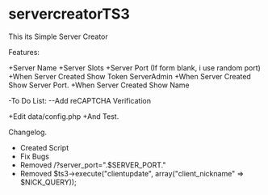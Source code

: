 # servercreatorTS3
This its Simple Server Creator

Features:

+Server Name
+Server Slots
+Server Port (If form blank, i use random port)
+When Server Created Show Token ServerAdmin
+When Server Created Show Server Port.
+When Server Created Show Name

-To Do List:
--Add reCAPTCHA Verification

+Edit data/config.php
+And Test.


Changelog.
+ Created Script
+ Fix Bugs
+ Removed /?server_port=".$SERVER_PORT."
+ Removed $ts3->execute("clientupdate", array("client_nickname" => $NICK_QUERY));
